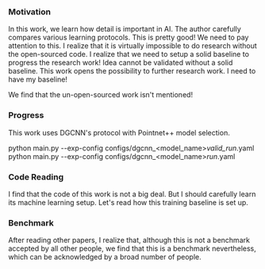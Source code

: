 ### Motivation 

In this work, we learn how detail is important in AI. 
The author carefully compares various learning protocols. 
This is pretty good! 
We need to pay attention to this. 
I realize that it is virtually impossible to do research without the open-sourced code. 
I realize that we need to setup a solid baseline to progress the research work! 
Idea cannot be validated without a solid baseline. 
This work opens the possibility to further research work. 
I need to have my baseline!

We find that the un-open-sourced work isn't mentioned! 

### Progress

This work uses DGCNN's protocol with Pointnet++ model selection. 

python main.py --exp-config configs/dgcnn_<model_name>_valid_run_<seed>.yaml
python main.py --exp-config configs/dgcnn_<model_name>_run_<seed>.yaml


### Code Reading 

I find that the code of this work is not a big deal. But I should carefully learn its machine learning setup. 
Let's read how this training baseline is set up.


### Benchmark

After reading other papers, I realize that, although this is not a benchmark accepted by all other people, we find that this 
    is a benchmark nevertheless, which can be acknowledged by a broad number of people. 
